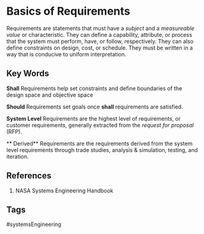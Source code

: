 # Basics of Requirements 

Requirements are statements that must have a *subject* and a *measureable value* or characteristic. They can define a capability, attribute, or process that the system must perform, have, or follow, respectively. They can also define constraints on design, cost, or schedule. They must be written in a way that is conducive to uniform interpretation.


## Key Words
**Shall** Requirements help set constraints and define boundaries of the design space and objective space

**Should** Requirements set goals once **shall** requirements are satisfied.

**System Level** Requirements are the highest level of requirements, or customer requirements, generally extracted from the *request for proposal* (RFP).

** Derived** Requirements are the requirements derived from the system level requirements through trade studies, analysis & simulation, testing, and iteration.

## References
1. NASA Systems Engineering Handbook


## Tags
#systemsEngineering
